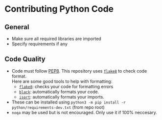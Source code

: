 # Contributing Python Code

## General

- Make sure all required libraries are imported
- Specify requirements if any

## Code Quality

- Code must follow [PEP8](https://www.python.org/dev/peps/pep-0008/). This repository uses [`flake8`](https://flake8.pycqa.org/en/latest/) to check code format.   
  Here are some good tools to help with formatting:
  - [`flake8`](https://flake8.pycqa.org/en/latest/): checks your code for formatting errors
  - [`black`](https://pypi.org/project/black): automatically formats your code. 
  - [`isort`](https://pypi.org/project/isort): automatically formats your imports.
- These can be installed using `python3 -m pip install -r python/requirements-dev.txt` (from repo root)
- `noqa` may be used but is not encouraged. Only use it if 100% neccesary.
